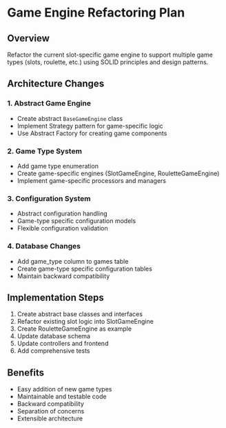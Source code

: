 # Game Engine Refactoring Plan

## Overview
Refactor the current slot-specific game engine to support multiple game types (slots, roulette, etc.) using SOLID principles and design patterns.

## Architecture Changes

### 1. Abstract Game Engine
- Create abstract `BaseGameEngine` class
- Implement Strategy pattern for game-specific logic
- Use Abstract Factory for creating game components

### 2. Game Type System
- Add game type enumeration
- Create game-specific engines (SlotGameEngine, RouletteGameEngine)
- Implement game-specific processors and managers

### 3. Configuration System
- Abstract configuration handling
- Game-type specific configuration models
- Flexible configuration validation

### 4. Database Changes
- Add game_type column to games table
- Create game-type specific configuration tables
- Maintain backward compatibility

## Implementation Steps

1. Create abstract base classes and interfaces
2. Refactor existing slot logic into SlotGameEngine
3. Create RouletteGameEngine as example
4. Update database schema
5. Update controllers and frontend
6. Add comprehensive tests

## Benefits
- Easy addition of new game types
- Maintainable and testable code
- Backward compatibility
- Separation of concerns
- Extensible architecture
